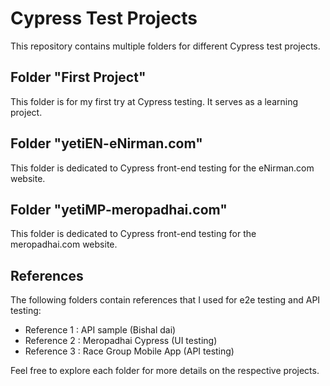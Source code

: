 # Cypress Test Projects

This repository contains multiple folders for different Cypress test projects.

## Folder "First Project"

This folder is for my first try at Cypress testing. It serves as a learning project.

## Folder "yetiEN-eNirman.com"

This folder is dedicated to Cypress front-end testing for the eNirman.com website.

## Folder "yetiMP-meropadhai.com"

This folder is dedicated to Cypress front-end testing for the meropadhai.com website.

## References

The following folders contain references that I used for e2e testing and API testing:

- Reference 1 : API sample (Bishal dai)
- Reference 2 : Meropadhai Cypress (UI testing)
- Reference 3 : Race Group Mobile App (API testing)

Feel free to explore each folder for more details on the respective projects.

